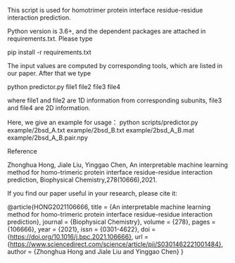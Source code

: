 This script is used for homotrimer protein interface residue-residue interaction prediction. 

Python version is 3.6+, and the dependent packages are attached in requirements.txt. Please type

pip install -r requirements.txt

The input values are computed by corresponding tools, which are listed in our paper.  After that we type 

python predictor.py file1 file2 file3 file4 

where file1 and file2 are 1D information from corresponding subunits, file3 and file4 are 2D information.  
  
Here, we give an example for usage：
python scripts/predictor.py example/2bsd_A.txt example/2bsd_B.txt example/2bsd_A_B.mat example/2bsd_A_B.pair.npy




Reference

Zhonghua Hong, Jiale Liu, Yinggao Chen, An interpretable machine learning method for homo-trimeric protein interface residue-residue interaction prediction, Biophysical Chemistry,278(10666),2021.





If you find our paper useful in your research, please cite it:

@article{HONG2021106666,
title = {An interpretable machine learning method for homo-trimeric protein interface residue-residue interaction prediction},
journal = {Biophysical Chemistry},
volume = {278},
pages = {106666},
year = {2021},
issn = {0301-4622},
doi = {https://doi.org/10.1016/j.bpc.2021.106666},
url = {https://www.sciencedirect.com/science/article/pii/S0301462221001484},
author = {Zhonghua Hong and Jiale Liu and Yinggao Chen}
}

